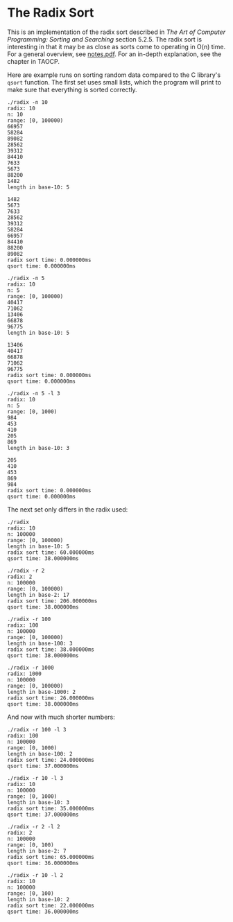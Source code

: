 # The Radix Sort

This is an implementation of the radix sort described in _The Art of Computer
Programming: Sorting and Searching_ section 5.2.5. The radix sort is
interesting in that it may be as close as sorts come to operating in O(n) time.
For a general overview, see [notes.pdf](./notes.pdf). For an in-depth
explanation, see the chapter in TAOCP.

Here are example runs on sorting random data compared to the C library's
`qsort` function. The first set uses small lists, which the program will print
to make sure that everything is sorted correctly.

    ./radix -n 10
    radix: 10
    n: 10
    range: [0, 100000)
    66957
    58284
    89082
    28562
    39312
    84410
    7633
    5673
    88200
    1482
    length in base-10: 5

    1482
    5673
    7633
    28562
    39312
    58284
    66957
    84410
    88200
    89082
    radix sort time: 0.000000ms
    qsort time: 0.000000ms

    ./radix -n 5
    radix: 10
    n: 5
    range: [0, 100000)
    40417
    71062
    13406
    66878
    96775
    length in base-10: 5

    13406
    40417
    66878
    71062
    96775
    radix sort time: 0.000000ms
    qsort time: 0.000000ms

    ./radix -n 5 -l 3
    radix: 10
    n: 5
    range: [0, 1000)
    984
    453
    410
    205
    869
    length in base-10: 3

    205
    410
    453
    869
    984
    radix sort time: 0.000000ms
    qsort time: 0.000000ms


The next set only differs in the radix used:

    ./radix
    radix: 10
    n: 100000
    range: [0, 100000)
    length in base-10: 5
    radix sort time: 60.000000ms
    qsort time: 38.000000ms

    ./radix -r 2
    radix: 2
    n: 100000
    range: [0, 100000)
    length in base-2: 17
    radix sort time: 206.000000ms
    qsort time: 38.000000ms

    ./radix -r 100
    radix: 100
    n: 100000
    range: [0, 100000)
    length in base-100: 3
    radix sort time: 38.000000ms
    qsort time: 38.000000ms

    ./radix -r 1000
    radix: 1000
    n: 100000
    range: [0, 100000)
    length in base-1000: 2
    radix sort time: 26.000000ms
    qsort time: 38.000000ms


And now with much shorter numbers:

    ./radix -r 100 -l 3
    radix: 100
    n: 100000
    range: [0, 1000)
    length in base-100: 2
    radix sort time: 24.000000ms
    qsort time: 37.000000ms

    ./radix -r 10 -l 3
    radix: 10
    n: 100000
    range: [0, 1000)
    length in base-10: 3
    radix sort time: 35.000000ms
    qsort time: 37.000000ms

    ./radix -r 2 -l 2
    radix: 2
    n: 100000
    range: [0, 100)
    length in base-2: 7
    radix sort time: 65.000000ms
    qsort time: 36.000000ms

    ./radix -r 10 -l 2
    radix: 10
    n: 100000
    range: [0, 100)
    length in base-10: 2
    radix sort time: 22.000000ms
    qsort time: 36.000000ms

